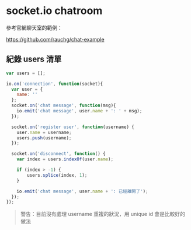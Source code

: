 # socket.io chatroom

參考官網聊天室的範例：

https://github.com/rauchg/chat-example

## 紀錄 users 清單

```javascript
var users = [];

io.on('connection', function(socket){
  var user = {
    name: ''
  };
  socket.on('chat message', function(msg){
    io.emit('chat message', user.name + ': ' + msg);
  });

  socket.on('register user', function(username) {
    user.name = username;
    users.push(username);
  });

  socket.on('disconnect', function() {
    var index = users.indexOf(user.name);

    if (index > -1) {
        users.splice(index, 1);
    }

    io.emit('chat message', user.name + ': 已經離開了');
  });
});
```

> 警告：目前沒有處理 username 重複的狀況，用 unique id 會是比較好的做法
